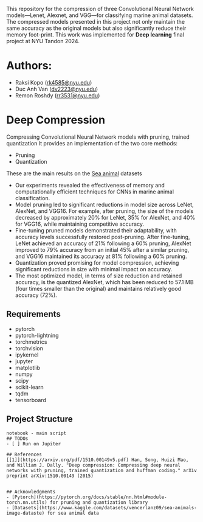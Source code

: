 This repository for the compression of three Convolutional Neural Network models—Lenet, Alexnet, and VGG—for classifying marine animal datasets. The compressed models presented in this project not only maintain the same accuracy as the original models but also significantly reduce their memory foot-print. This work was implemented for **Deep learning** final project at NYU Tandon 2024.
# Authors:
- Raksi Kopo (rk4585@nyu.edu)
- Duc Anh Van (dv2223@nyu.edu)
- Remon Roshdy (rr3531@nyu.edu)
# Deep Compression
Compressing Convolutional Neural Network models with pruning, trained quantization
It provides an implementation of the two core methods:

- Pruning
- Quantization

These are the main results on the [Sea animal](https://www.kaggle.com/datasets/vencerlanz09/sea-animals-image-dataste) datasets

  - Our experiments revealed the effectiveness of memory and computationally efficient techniques for CNNs in marine animal classification.
  - Model pruning led to significant reductions in model size across LeNet, AlexNet, and VGG16. For example, after pruning, the size of the models decreased by approximately 20% for LeNet, 35% for AlexNet, and 40% for VGG16, while maintaining competitive accuracy.
  - Fine-tuning pruned models demonstrated their adaptability, with accuracy levels successfully restored post-pruning. After fine-tuning, LeNet achieved an accuracy of 21% following a 60% pruning, AlexNet improved to 79% accuracy from an initial 45\% after a similar pruning, and VGG16 maintained its accuracy at 81% following a 60% pruning.
  - Quantization proved promising for model compression, achieving significant reductions in size with minimal impact on accuracy.
  - The most optimized model, in terms of size reduction and retained accuracy, is the quantized AlexNet, which has been reduced to 57.1 MB (four times smaller than the original) and maintains relatively good accuracy (72%). 

## Requirements
  - pytorch
  - pytorch-lightning
  - torchmetrics
  - torchvision
  - ipykernel
  - jupyter
  - matplotlib
  - numpy
  - scipy
  - scikit-learn
  - tqdm
  - tensorboard

## Project Structure
  ```
  notebook - main script    
## TODOs
- [ ] Run on Jupiter 

## References
[[1]](https://arxiv.org/pdf/1510.00149v5.pdf) Han, Song, Huizi Mao, and William J. Dally. "Deep compression: Compressing deep neural networks with pruning, trained quantization and huffman coding." arXiv preprint arXiv:1510.00149 (2015)


## Acknowledgments
- [Pytorch](https://pytorch.org/docs/stable/nn.html#module-torch.nn.utils) for pruning and quantization library
- [Datasets](https://www.kaggle.com/datasets/vencerlanz09/sea-animals-image-dataste) for sea animal data

